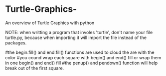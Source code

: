 # Turtle-Graphics-
An overview of Turtle Graphics with python

NOTE:
when writting a program that involes 'turtle', don't name your file turtle.py, because when importing it will import the file instead of the packages.

#the begin.fill() and end.fill() functions are used to cloud the are with the color
#you cound wrap each square  with begin() and end() fill or wrap them in one begin() and end() fill
#the penup() and pendown() function will  help break out of the first square.

